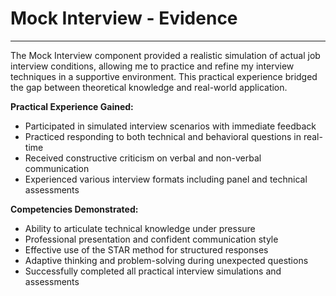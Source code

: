 # Mock Interview - Evidence




---

The Mock Interview component provided a realistic simulation of actual job interview conditions, allowing me to practice and refine my interview techniques in a supportive environment. This practical experience bridged the gap between theoretical knowledge and real-world application.

**Practical Experience Gained:**

- Participated in simulated interview scenarios with immediate feedback
- Practiced responding to both technical and behavioral questions in real-time
- Received constructive criticism on verbal and non-verbal communication
- Experienced various interview formats including panel and technical assessments

**Competencies Demonstrated:**

- Ability to articulate technical knowledge under pressure
- Professional presentation and confident communication style
- Effective use of the STAR method for structured responses
- Adaptive thinking and problem-solving during unexpected questions
- Successfully completed all practical interview simulations and assessments
